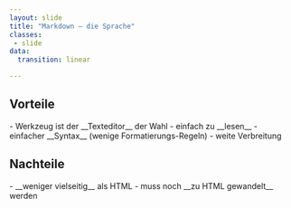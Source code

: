 ```yaml
---
layout: slide
title: "Markdown – die Sprache"
classes:
 - slide
data:
  transition: linear

---
```


## Vorteile

<div markdown="1" class="fragment">
- Werkzeug ist der __Texteditor__ der Wahl
- einfach zu __lesen__
- einfacher __Syntax__ (wenige Formatierungs-Regeln)
- weite Verbreitung
</div>

## Nachteile

<div markdown="1" class="fragment">
- __weniger vielseitig__ als HTML
- muss noch __zu HTML gewandelt__ werden
</div>